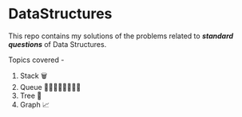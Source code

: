 # DataStructures

This repo contains my solutions of the problems related to _**standard questions**_ of Data Structures.

Topics covered - 
1. Stack 🗑️
2. Queue 🚶‍♀️🚶‍🚶‍🚶‍♀️🚶‍♂️
3. Tree 🌲
4. Graph 📈
